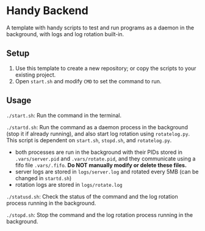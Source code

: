 # Handy Backend

A template with handy scripts to test and run programs as a daemon in the background, with logs and log rotation built-in.

## Setup

1. Use this template to create a new repository; or copy the scripts to your existing project.
2. Open `start.sh` and modify `CMD` to set the command to run.

## Usage

`./start.sh`: Run the command in the terminal.

`./startd.sh`: Run the command as a daemon process in the background (stop it if already running), and also start log rotation using `rotatelog.py`. This script is dependent on `start.sh`, `stopd.sh`, and `rotatelog.py`.

- both processes are run in the background with their PIDs stored in `.vars/server.pid` and `.vars/rotate.pid`, and they communicate using a fifo file `.vars/.fifo`. **Do NOT manually modify or delete these files.**
- server logs are stored in `logs/server.log` and rotated every 5MB (can be changed in `startd.sh`)
- rotation logs are stored in `logs/rotate.log`

`./statusd.sh`: Check the status of the command and the log rotation process running in the background.

`./stopd.sh`: Stop the command and the log rotation process running in the background.

